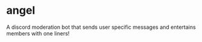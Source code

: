 # angel
A discord moderation bot that sends user specific messages and entertains members with one liners!
